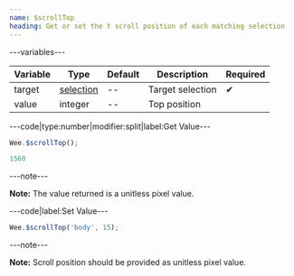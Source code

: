 ```yaml
---
name: $scrollTop
heading: Get or set the Y scroll position of each matching selection
---
```


---variables---

| Variable | Type | Default | Description | Required |
| -- | -- | -- | -- | -- |
| target | [selection](/script#selection) | -- | Target selection | ✔ |
| value | integer | -- | Top position ||

---code|type:number|modifier:split|label:Get Value---

```javascript
Wee.$scrollTop();
```

```javascript
1560
```

---note---

**Note:** The value returned is a unitless pixel value.

---code|label:Set Value---

```javascript
Wee.$scrollTop('body', 15);
```

---note---

**Note:** Scroll position should be provided as unitless pixel value.